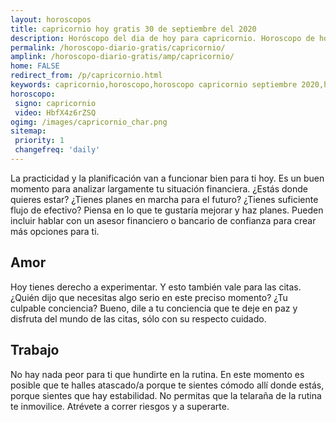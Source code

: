 ```yaml
---
layout: horoscopos
title: capricornio hoy gratis 30 de septiembre del 2020 
description: Horóscopo del dia de hoy para capricornio. Horoscopo de hoy 30 de septiembre del 2020. Las predicciones de amor, trabajo, vida personal gratis.
permalink: /horoscopo-diario-gratis/capricornio/
amplink: /horoscopo-diario-gratis/amp/capricornio/
home: FALSE
redirect_from: /p/capricornio.html
keywords: capricornio,horoscopo,horoscopo capricornio septiembre 2020,horoscopo capricornio hoy,tarot capricornio septiembre 2020,horoscopo capricornio,tarot capricornio hoy,horoscopo de hoy,horoscopo diario,tarot del amor,horoscopo de hoy capricornio,horoscopo diario del tarot, Horoscopo de hoy capricornio 30 de septiembre del 2020,horóscopo del día
horoscopo:
 signo: capricornio
 video: HbfX4z6rZSQ
ogimg: /images/capricornio_char.png
sitemap:
 priority: 1
 changefreq: 'daily'
---
```



La practicidad y la planificación van a funcionar bien para ti hoy. Es un buen momento para analizar largamente tu situación financiera. ¿Estás donde quieres estar? ¿Tienes planes en marcha para el futuro? ¿Tienes suficiente flujo de efectivo? Piensa en lo que te gustaría mejorar y haz planes. Pueden incluir hablar con un asesor financiero o bancario de confianza para crear más opciones para ti.

## Amor

Hoy tienes derecho a experimentar. Y esto también vale para las citas. ¿Quién dijo que necesitas algo serio en este preciso momento? ¿Tu culpable conciencia? Bueno, dile a tu conciencia que te deje en paz y disfruta del mundo de las citas, sólo con su respecto cuidado.

## Trabajo

No hay nada peor para ti que hundirte en la rutina. En este momento es posible que te halles atascado/a porque te sientes cómodo allí donde estás, porque sientes que hay estabilidad. No permitas que la telaraña de la rutina te inmovilice. Atrévete a correr riesgos y a superarte.